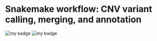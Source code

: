 # Snakemake workflow: CNV variant calling, merging, and annotation
![my badge](https://badgen.net/badge/cnvnator/MIT%20liscense/green) 
![my badge](https://badgen.net/badge/manta/MIT%20liscense/green)


